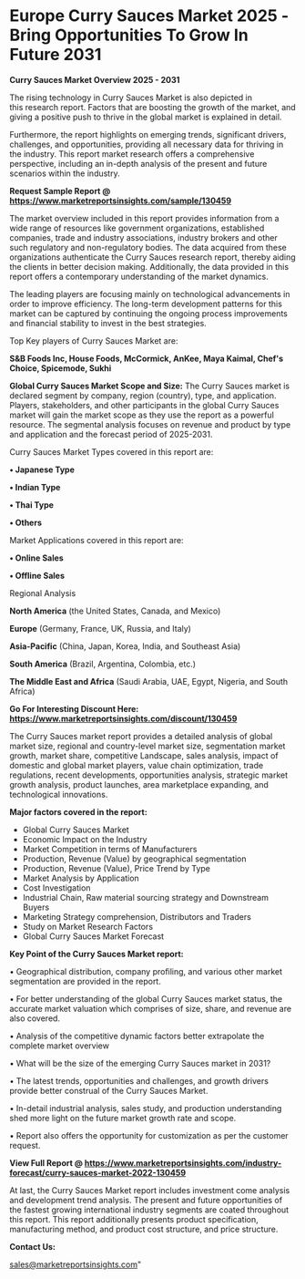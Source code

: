 # Europe Curry Sauces Market 2025 -Bring Opportunities To Grow In Future 2031

<Strong> Curry Sauces Market Overview 2025 - 2031</strong>

The rising technology in Curry Sauces Market is also depicted in this research report. Factors that are boosting the growth of the market, and giving a positive push to thrive in the global market is explained in detail.

Furthermore, the report highlights on emerging trends, significant drivers, challenges, and opportunities, providing all necessary data for thriving in the industry. This report market research offers a comprehensive perspective, including an in-depth analysis of the present and future scenarios within the industry.

<strong>Request Sample Report @ <a href=https://www.marketreportsinsights.com/sample/130459>https://www.marketreportsinsights.com/sample/130459</a></strong>

The market overview included in this report provides information from a wide range of resources like government organizations, established companies, trade and industry associations, industry brokers and other such regulatory and non-regulatory bodies. The data acquired from these organizations authenticate the Curry Sauces research report, thereby aiding the clients in better decision making. Additionally, the data provided in this report offers a contemporary understanding of the market dynamics.

The leading players are focusing mainly on technological advancements in order to improve efficiency. The long-term development patterns for this market can be captured by continuing the ongoing process improvements and financial stability to invest in the best strategies.

Top Key players of Curry Sauces Market are:

<strong>S&B Foods Inc, House Foods, McCormick, AnKee, Maya Kaimal, Chef's Choice, Spicemode, Sukhi</strong>

<strong><b>Global Curry Sauces Market Scope and Size:</b></strong>
The Curry Sauces market is declared segment by company, region (country), type, and application. Players, stakeholders, and other participants in the global Curry Sauces market will gain the market scope as they use the report as a powerful resource. The segmental analysis focuses on revenue and product by type and application and the forecast period of 2025-2031.

Curry Sauces Market Types covered in this report are:

<strong>• Japanese Type

• Indian Type

• Thai Type

• Others</strong>

Market Applications covered in this report are:

<strong>• Online Sales

• Offline Sales</strong> 

Regional Analysis

<strong>North America</strong> (the United States, Canada, and Mexico)

<strong>Europe</strong> (Germany, France, UK, Russia, and Italy)

<strong>Asia-Pacific</strong> (China, Japan, Korea, India, and Southeast Asia)

<strong>South America</strong> (Brazil, Argentina, Colombia, etc.)

<strong>The Middle East and Africa</strong> (Saudi Arabia, UAE, Egypt, Nigeria, and South Africa)

<strong>Go For Interesting Discount Here: <a href=https://www.marketreportsinsights.com/discount/130459>https://www.marketreportsinsights.com/discount/130459</a></strong>

The Curry Sauces market report provides a detailed analysis of global market size, regional and country-level market size, segmentation market growth, market share, competitive Landscape, sales analysis, impact of domestic and global market players, value chain optimization, trade regulations, recent developments, opportunities analysis, strategic market growth analysis, product launches, area marketplace expanding, and technological innovations.

<strong><b>Major factors covered in the report:</b></strong>
<ul>
  <li>Global Curry Sauces Market </li>
  <li>Economic Impact on the Industry</li>
  <li>Market Competition in terms of Manufacturers</li>
  <li>Production, Revenue (Value) by geographical segmentation</li>
  <li>Production, Revenue (Value), Price Trend by Type</li>
  <li>Market Analysis by Application</li>
  <li>Cost Investigation</li>
  <li>Industrial Chain, Raw material sourcing strategy and Downstream Buyers</li>
  <li>Marketing Strategy comprehension, Distributors and Traders</li>
  <li>Study on Market Research Factors</li>
  <li>Global Curry Sauces Market Forecast</li>
</ul>

<strong><b>Key Point of the Curry Sauces Market report:</b></strong>

• Geographical distribution, company profiling, and various other market segmentation are provided in the report.

• For better understanding of the global Curry Sauces market status, the accurate market valuation which comprises of size, share, and revenue are also covered.

• Analysis of the competitive dynamic factors better extrapolate the complete market overview

• What will be the size of the emerging Curry Sauces market in 2031?

• The latest trends, opportunities and challenges, and growth drivers provide better construal of the Curry Sauces Market.

• In-detail industrial analysis, sales study, and production understanding shed more light on the future market growth rate and scope.

• Report also offers the opportunity for customization as per the customer request.

<strong><b>View Full Report @ <a href=https://www.marketreportsinsights.com/industry-forecast/curry-sauces-market-2022-130459>https://www.marketreportsinsights.com/industry-forecast/curry-sauces-market-2022-130459</a></b></strong>


At last, the Curry Sauces Market report includes investment come analysis and development trend analysis. The present and future opportunities of the fastest growing international industry segments are coated throughout this report. This report additionally presents product specification, manufacturing method, and product cost structure, and price structure.

<strong>Contact Us:</strong>

sales@marketreportsinsights.com"
